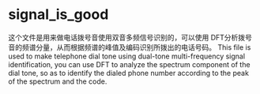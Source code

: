 # signal_is_good
这个文件是用来做电话拨号音使用双音多频信号识别的，可以使用 DFT分析拨号音的频谱分量，从而根据频谱的峰值及编码识别所拨出的电话号码。
This file is used to make telephone dial tone using dual-tone multi-frequency signal identification, you can use DFT to analyze the spectrum component of the dial tone, so as to identify the dialed phone number according to the peak of the spectrum and the code.
